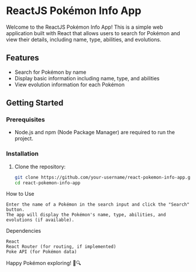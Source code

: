# ReactJS Pokémon Info App

Welcome to the ReactJS Pokémon Info App! This is a simple web application built with React that allows users to search for Pokémon and view their details, including name, type, abilities, and evolutions.

## Features

- Search for Pokémon by name
- Display basic information including name, type, and abilities
- View evolution information for each Pokémon

## Getting Started

### Prerequisites

- Node.js and npm (Node Package Manager) are required to run the project.

### Installation

1. Clone the repository:
   ```bash
   git clone https://github.com/your-username/react-pokemon-info-app.git
   cd react-pokemon-info-app

How to Use

    Enter the name of a Pokémon in the search input and click the "Search" button.
    The app will display the Pokémon's name, type, abilities, and evolutions (if available).

Dependencies

    React
    React Router (for routing, if implemented)
    Poke API (for Pokémon data)

Happy Pokémon exploring! 🌟🔍